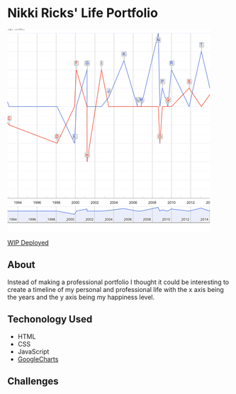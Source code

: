 # Nikki Ricks' Life Portfolio

![](images/site.png)

[WIP Deployed](nikki-life.surge.sh)

## About

Instead of making a professional portfolio I thought it could be interesting to create a timeline of my personal and professional life with the x axis being the years and the y axis being my happiness level.

## Techonology Used

- HTML
- CSS
- JavaScript
- [GoogleCharts](https://developers.google.com/chart/interactive/docs)

## Challenges
